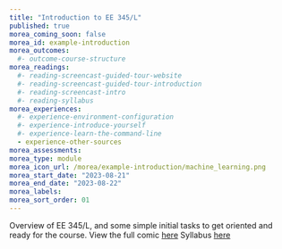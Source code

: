 ```yaml
---
title: "Introduction to EE 345/L"
published: true
morea_coming_soon: false
morea_id: example-introduction
morea_outcomes:
  #- outcome-course-structure
morea_readings:
  #- reading-screencast-guided-tour-website
  #- reading-screencast-guided-tour-introduction
  #- reading-screencast-intro
  #- reading-syllabus
morea_experiences:
  #- experience-environment-configuration
  #- experience-introduce-yourself
  #- experience-learn-the-command-line
  - experience-other-sources
morea_assessments:
morea_type: module
morea_icon_url: /morea/example-introduction/machine_learning.png
morea_start_date: "2023-08-21"
morea_end_date: "2023-08-22"
morea_labels:
morea_sort_order: 01
---
```


Overview of EE 345/L, and some simple initial tasks to get oriented
and ready for the course. View the full comic [here](https://xkcd.com/1838/)
Syllabus [here](/morea/example-introduction/f23syllabus.pdf)
